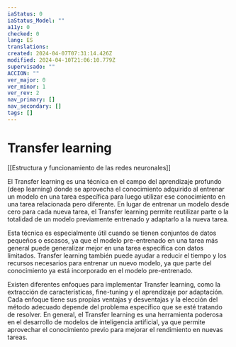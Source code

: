 ```yaml
---
iaStatus: 0
iaStatus_Model: ""
a11y: 0
checked: 0
lang: ES
translations: 
created: 2024-04-07T07:31:14.426Z
modified: 2024-04-10T21:06:10.779Z
supervisado: ""
ACCION: ""
ver_major: 0
ver_minor: 1
ver_rev: 2
nav_primary: []
nav_secondary: []
tags: []
---
```

# Transfer learning

[[Estructura y funcionamiento de las  redes neuronales]]

El Transfer learning es una técnica en el campo del aprendizaje profundo (deep learning) donde se aprovecha el conocimiento adquirido al entrenar un modelo en una tarea específica para luego utilizar ese conocimiento en una tarea relacionada pero diferente. En lugar de entrenar un modelo desde cero para cada nueva tarea, el Transfer learning permite reutilizar parte o la totalidad de un modelo previamente entrenado y adaptarlo a la nueva tarea.

Esta técnica es especialmente útil cuando se tienen conjuntos de datos pequeños o escasos, ya que el modelo pre-entrenado en una tarea más general puede generalizar mejor en una tarea específica con datos limitados. Transfer learning también puede ayudar a reducir el tiempo y los recursos necesarios para entrenar un nuevo modelo, ya que parte del conocimiento ya está incorporado en el modelo pre-entrenado.

Existen diferentes enfoques para implementar Transfer learning, como la extracción de características, fine-tuning y el aprendizaje por adaptación. Cada enfoque tiene sus propias ventajas y desventajas y la elección del método adecuado depende del problema específico que se esté tratando de resolver. En general, el Transfer learning es una herramienta poderosa en el desarrollo de modelos de inteligencia artificial, ya que permite aprovechar el conocimiento previo para mejorar el rendimiento en nuevas tareas.
